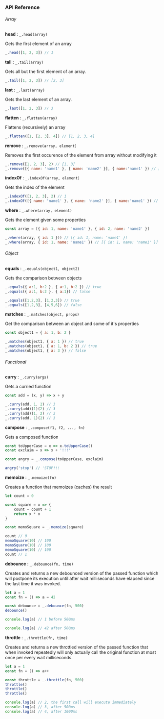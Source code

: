 ### API Reference

###### Array

**head** : ```_.head(array)```

Gets the first element of an array

```js
_.head([1, 2, 3]) // 1
```

**tail** : ```_.tail(array)```

Gets all but the first element of an array.

```js
_.tail([1, 2, 3]) // [2, 3]
```

**last** : ```_.last(array)```

Gets the last element of an array.

```js
_.last([1, 2, 3]) // 3
```

**flatten** : ```_.flatten(array)```

Flattens (recursively) an array

```js
_.flatten([1, [2, 3], 4]) // [1, 2, 3, 4]
```

**remove** : ```_.remove(array, element)```

Removes the first occurence of the element from array without modifying it

```js
_.remove([1, 2, 3], 2) // [1, 3]
_.remove([{ name: 'name1' }, { name: 'name2' }], { name:'name1' }) // [{ name: 'name2' }]
```

**indexOf** : ```_.indexOf(array, element)```

Gets the index of the element

```js
_.indexOf([1, 2, 3], 2) // 1
_.indexOf([{ name: 'name1' }, { name: 'name2' }], { name:'name1' }) // 0
```

**where** : ```_.where(array, element)```

Gets the element given some properties

```js
const array = [{ id: 1, name: 'name1' }, { id: 2, name: 'name2' }]

_.where(array, { id: 1 })) // [{ id: 1, name: 'name1' }]
_.where(array, { id: 1, name: 'name1' }) // [{ id: 1, name: 'name1' }]
```

###### Object

**equals** : ```_.equals(object1, object2)```

Gets the comparison between objects

```js
_.equals({ a:1, b:2 }, { a:1, b:2 }) // true
_.equals({ a:1, b:2 }, { a:1}) // false

_.equals([1,2,3], [1,2,3]) // true
_.equals([1,2,3], [4,5,6]) // false
```

**matches** : ```_.matches(object, props)```

Get the comparison between an object and some of it's properties

```js
const object1 = { a: 1, b: 2 }

_.matches(object1, { a: 1 }) // true
_.matches(object1, { a: 1, b: 2 }) // true
_.matches(object1, { a: 3 }) // false
```

###### Functional

**curry** : ```_.curry(args)```

Gets a curried function

```js
const add = (x, y) => x + y

_.curry(add, 1, 2) // 3
_.curry(add)(1)(2) // 3
_.curry(add)(1, 2) // 3
_.curry(add, 1)(2) // 3
```

**compose** : ```_.compose(f1, f2, ..., fn)```

Gets a composed function

```js
const toUpperCase = x => x.toUpperCase()
const exclaim = x => x + '!!!'

const angry = _.compose(toUpperCase, exclaim)

angry('stop') // 'STOP!!!
```

**memoize** : ```_.memoize(fn)```

Creates a function that memoizes (caches) the result

```js
let count = 0

const square = x => {
    count = count + 1
    return x * x
}

const memoSquare = _.memoize(square)

count // 0
memoSquare(10) // 100
memoSquare(10) // 100
memoSquare(10) // 100
count // 1
```

**debounce** : ```_.debounce(fn, time)```

Creates and returns a new debounced version of the passed function which will postpone its execution until after wait milliseconds have elapsed since the last time it was invoked.

```js
let a = 1
const fn = () => a = 42

const debounce = _.debounce(fn, 500)
debounce()

console.log(a) // 1 before 500ms

console.log(a) // 42 after 500ms
```

**throttle** : ```_.throttle(fn, time)```

Creates and returns a new throttled version of the passed function that when invoked repeatedly will only actually call the original function at most once per every wait milliseconds.
```js
let a = 1
const fn = () => a++

const throttle = _.throttle(fn, 500)
throttle()
throttle()
throttle()

console.log(a) // 2, the first call will execute immediately
console.log(a) // 3, after 500ms
console.log(a) // 4, after 1000ms
```
